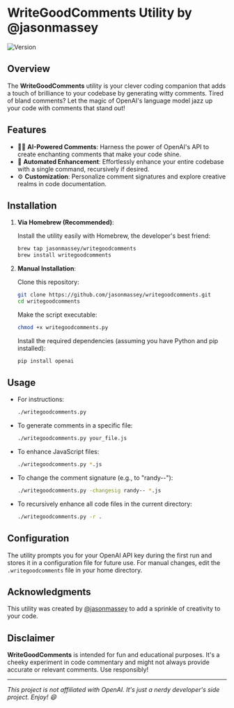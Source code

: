 # WriteGoodComments Utility by @jasonmassey

![Version](https://img.shields.io/badge/version-1.0-blue.svg)

## Overview

The **WriteGoodComments** utility is your clever coding companion that adds a touch of brilliance to your codebase by generating witty comments. Tired of bland comments? Let the magic of OpenAI's language model jazz up your code with comments that stand out!

## Features

- 🧙‍♂️ **AI-Powered Comments**: Harness the power of OpenAI's API to create enchanting comments that make your code shine.
- 🤖 **Automated Enhancement**: Effortlessly enhance your entire codebase with a single command, recursively if desired.
- ⚙️ **Customization**: Personalize comment signatures and explore creative realms in code documentation.

## Installation

1. **Via Homebrew (Recommended)**:

   Install the utility easily with Homebrew, the developer's best friend:

   ```bash
   brew tap jasonmassey/writegoodcomments
   brew install writegoodcomments
   ```

2. **Manual Installation**:

   Clone this repository:

   ```bash
   git clone https://github.com/jasonmassey/writegoodcomments.git
   cd writegoodcomments
   ```

   Make the script executable:

   ```bash
   chmod +x writegoodcomments.py
   ```

   Install the required dependencies (assuming you have Python and pip installed):

   ```bash
   pip install openai
   ```

## Usage

- For instructions:

   ```bash
   ./writegoodcomments.py
   ```

- To generate comments in a specific file:

   ```bash
   ./writegoodcomments.py your_file.js
   ```

- To enhance JavaScript files:

   ```bash
   ./writegoodcomments.py *.js
   ```

- To change the comment signature (e.g., to "randy--"):

   ```bash
   ./writegoodcomments.py -changesig randy-- *.js
   ```

- To recursively enhance all code files in the current directory:

   ```bash
   ./writegoodcomments.py -r .
   ```

## Configuration

The utility prompts you for your OpenAI API key during the first run and stores it in a configuration file for future use. For manual changes, edit the `.writegoodcomments` file in your home directory.

## Acknowledgments

This utility was created by [@jasonmassey](https://github.com/jasonmassey) to add a sprinkle of creativity to your code.

## Disclaimer

**WriteGoodComments** is intended for fun and educational purposes. It's a cheeky experiment in code commentary and might not always provide accurate or relevant comments. Use responsibly!

---

*This project is not affiliated with OpenAI. It's just a nerdy developer's side project. Enjoy! 😄*